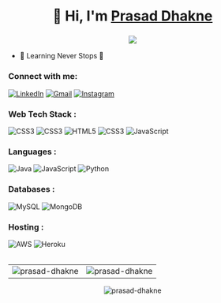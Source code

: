 <h1 align="center">👋 Hi, I'm <a href="https://www.linkedin.com/in/prasad-dhakne/" target="_blank">Prasad Dhakne </a></h1>
<h3 align="center"> <img src="https://readme-typing-svg.herokuapp.com?color=0357F7&lines=Java+Developer+%3A)" /> </h3>

- 🌱 Learning Never Stops 🚀

<h3 align="left">Connect with me:</h3>
<div align="left">
  <a href="https://www.linkedin.com/in/prasad-dhakne/"><img alt="LinkedIn" src="https://img.shields.io/badge/linkedin-%230077B5.svg?style=for-the-badge&logo=linkedin&logoColor=white"/></a>
  <a href="mailto:dhakaneprasad@gmail.com"><img alt="Gmail" src="https://img.shields.io/badge/Gmail-D14836?style=for-the-badge&logo=gmail&logoColor=white"/></a>
   <a href="https://www.instagram.com/prasad.dhakne/"><img alt="Instagram" src="https://img.shields.io/badge/Instagram-E4405F?style=for-the-badge&logo=instagram&logoColor=white"/></a>
  </div>

<h3 align="left">Web Tech Stack :</h3>
<div align="left">
  <img alt="CSS3" src="https://img.shields.io/badge/spring-%231572B6.svg?style=for-the-badge&logo=spring&logoColor=white"/>
  <img alt="CSS3" src="https://img.shields.io/badge/springboot-%23323330.svg?style=for-the-badge&logo=springboot&logoColor=white"/>
<img alt="HTML5" src="https://img.shields.io/badge/html5-%23E34F26.svg?style=for-the-badge&logo=html5&logoColor=white"/>
<img alt="CSS3" src="https://img.shields.io/badge/css3-%231572B6.svg?style=for-the-badge&logo=css3&logoColor=white"/> 
<img alt="JavaScript" src="https://img.shields.io/badge/javascript-%23323330.svg?style=for-the-badge&logo=javascript&logoColor=%23F7DF1E"/> 
</div>

<h3 align="left">Languages :</h3>
<div align="left">
  <img alt="Java" src="https://img.shields.io/badge/java-%23ED8B00.svg?style=for-the-badge&logo=javac&logoColor=white"/>
  <img alt="JavaScript" src="https://img.shields.io/badge/javascript-%23323330.svg?style=for-the-badge&logo=javascript&logoColor=%23F7DF1E"/> 
  <img alt="Python" src="https://img.shields.io/badge/python-%2314354C.svg?style=for-the-badge&logo=python&logoColor=white"/>
</div>

<h3 align="left">Databases :</h3>
<div align="left">
  <img alt="MySQL" src="https://img.shields.io/badge/mysql-%2300f.svg?style=for-the-badge&logo=mysql&logoColor=white"/>
  <img alt="MongoDB" src ="https://img.shields.io/badge/postgresql-4EA94B?style=for-the-badge&logo=mongodb&logoColor=white"/>
</div>


<h3 align="left">Hosting :</h3>
<div align="left">
  <img alt="AWS" src="https://img.shields.io/badge/Amazon_AWS-FF9900?style=for-the-badge&logo=amazonaws&logoColor=white"/>
  <img alt="Heroku" src="https://img.shields.io/badge/heroku-%23430098.svg?style=for-the-badge&logo=heroku&logoColor=white"/>

</div><br/>
<table>
  <tr>
    <td><img src="https://github-readme-stats.vercel.app/api?username=prasad-dhakne&show_icons=true&theme=dark&locale=en" alt="prasad-dhakne" /></td>
    <td><img src="https://github-readme-stats.vercel.app/api/top-langs?username=prasad-dhakne&show_icons=true&theme=dark&locale=en&layout=compact" alt="prasad-dhakne" /></td>
  </tr>
</table>

<div align="center">
<p><img align="center" src="https://github-readme-streak-stats.herokuapp.com/?user=prasad-dhakne&theme=dark" alt="prasad-dhakne" /></p>
  </div>
